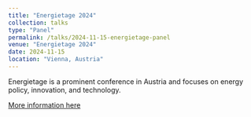```yaml
---
title: "Energietage 2024"
collection: talks
type: "Panel"
permalink: /talks/2024-11-15-energietage-panel
venue: "Energietage 2024"
date: 2024-11-15
location: "Vienna, Austria"
---
```


Energietage is a prominent conference in Austria and focuses on energy policy, innovation, and technology.

[More information here](https://www.imh.at/veranstaltungen/hub/energietage/)